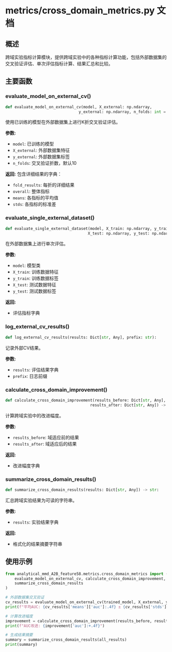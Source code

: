 # metrics/cross_domain_metrics.py 文档

## 概述

跨域实验指标计算模块，提供跨域实验中的各种指标计算功能，包括外部数据集的交叉验证评估、单次评估指标计算、结果汇总和比较。

## 主要函数

### evaluate_model_on_external_cv()

```python
def evaluate_model_on_external_cv(model, X_external: np.ndarray, 
                                y_external: np.ndarray, n_folds: int = 10) -> Dict[str, Any]:
```

使用已训练的模型在外部数据集上进行K折交叉验证评估。

**参数:**
- `model`: 已训练的模型
- `X_external`: 外部数据集特征
- `y_external`: 外部数据集标签
- `n_folds`: 交叉验证折数，默认10

**返回:**
包含详细结果的字典：
- `fold_results`: 每折的详细结果
- `overall`: 整体指标
- `means`: 各指标的平均值
- `stds`: 各指标的标准差

### evaluate_single_external_dataset()

```python
def evaluate_single_external_dataset(model, X_train: np.ndarray, y_train: np.ndarray,
                                    X_test: np.ndarray, y_test: np.ndarray) -> Dict[str, float]:
```

在外部数据集上进行单次评估。

**参数:**
- `model`: 模型类
- `X_train`: 训练数据特征
- `y_train`: 训练数据标签
- `X_test`: 测试数据特征
- `y_test`: 测试数据标签

**返回:**
- 评估指标字典

### log_external_cv_results()

```python
def log_external_cv_results(results: Dict[str, Any], prefix: str):
```

记录外部CV结果。

**参数:**
- `results`: 评估结果字典
- `prefix`: 日志前缀

### calculate_cross_domain_improvement()

```python
def calculate_cross_domain_improvement(results_before: Dict[str, Any], 
                                     results_after: Dict[str, Any]) -> Dict[str, float]:
```

计算跨域实验中的改进幅度。

**参数:**
- `results_before`: 域适应前的结果
- `results_after`: 域适应后的结果

**返回:**
- 改进幅度字典

### summarize_cross_domain_results()

```python
def summarize_cross_domain_results(results: Dict[str, Any]) -> str:
```

汇总跨域实验结果为可读的字符串。

**参数:**
- `results`: 实验结果字典

**返回:**
- 格式化的结果摘要字符串

## 使用示例

```python
from analytical_mmd_A2B_feature58.metrics.cross_domain_metrics import (
    evaluate_model_on_external_cv, calculate_cross_domain_improvement, 
    summarize_cross_domain_results
)

# 外部数据集交叉验证
cv_results = evaluate_model_on_external_cv(trained_model, X_external, y_external)
print(f"平均AUC: {cv_results['means']['auc']:.4f} ± {cv_results['stds']['auc']:.4f}")

# 计算改进幅度
improvement = calculate_cross_domain_improvement(results_before, results_after)
print(f"AUC改进: {improvement['auc']:+.4f}")

# 生成结果摘要
summary = summarize_cross_domain_results(all_results)
print(summary)
``` 